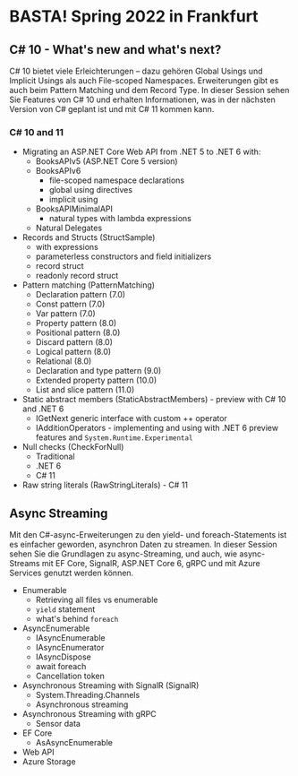 # BASTA! Spring 2022 in Frankfurt

## C# 10 - What's new and what's next?

C# 10 bietet viele Erleichterungen – dazu gehören Global Usings und Implicit Usings als auch File-scoped Namespaces. Erweiterungen gibt es auch beim Pattern Matching und dem Record Type. In dieser Session sehen Sie Features von C# 10 und erhalten Informationen, was in der nächsten Version von C# geplant ist und mit C# 11 kommen kann.

### C# 10 and 11

* Migrating an ASP.NET Core Web API from .NET 5 to .NET 6 with:
    * BooksAPIv5 (ASP.NET Core 5 version)
    * BooksAPIv6
        * file-scoped namespace declarations
        * global using directives
        * implicit using
    * BooksAPIMinimalAPI
        * natural types with lambda expressions
    * Natural Delegates
* Records and Structs (StructSample)
    * with expressions
    * parameterless constructors and field initializers
    * record struct
    * readonly record struct
* Pattern matching (PatternMatching)
    * Declaration pattern (7.0)
    * Const pattern (7.0)
    * Var pattern (7.0)
    * Property pattern (8.0)
    * Positional pattern (8.0)
    * Discard pattern (8.0)
    * Logical pattern (8.0)
    * Relational (8.0)
    * Declaration and type pattern (9.0)
    * Extended property pattern (10.0)
    * List and slice pattern (11.0)
* Static abstract members (StaticAbstractMembers) - preview with C# 10 and .NET 6
    * IGetNext generic interface with custom ++ operator
    * IAdditionOperators - implementing and using with .NET 6 preview features and `System.Runtime.Experimental`
* Null checks (CheckForNull)
    * Traditional
    * .NET 6
    * C# 11
* Raw string literals (RawStringLiterals) - C# 11

## Async Streaming

Mit den C#-async-Erweiterungen zu den yield- und foreach-Statements ist es einfacher geworden, asynchron Daten zu streamen. In dieser Session sehen Sie die Grundlagen zu async-Streaming, und auch, wie async-Streams mit EF Core, SignalR, ASP.NET Core 6, gRPC und mit Azure Services genutzt werden können.

* Enumerable
    * Retrieving all files vs enumerable
    * `yield` statement
    * what's behind `foreach`
* AsyncEnumerable
    * IAsyncEnumerable
    * IAsyncEnumerator
    * IAsyncDispose
    * await foreach
    * Cancellation token
* Asynchronous Streaming with SignalR (SignalR)
    * System.Threading.Channels
    * Asynchronous streaming
* Asynchronous Streaming with gRPC
    * Sensor data 
* EF Core
    * AsAsyncEnumerable    
* Web API
* Azure Storage
